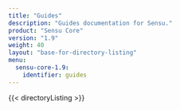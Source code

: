 ```yaml
---
title: "Guides"
description: "Guides documentation for Sensu."
product: "Sensu Core"
version: "1.9"
weight: 40
layout: "base-for-directory-listing"
menu:
  sensu-core-1.9:
    identifier: guides
---
```


{{< directoryListing >}}
